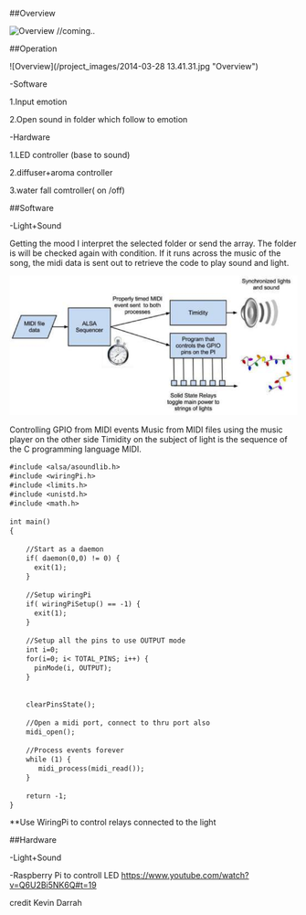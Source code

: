 
##Overview

![Overview](/ "Overview")
//coming..


##Operation

![Overview](/project_images/2014-03-28 13.41.31.jpg "Overview")


-Software

1.Input emotion

2.Open sound in folder which follow to emotion



-Hardware


1.LED controller (base to sound)

2.diffuser+aroma controller

3.water fall comtroller( on /off)



##Software

-Light+Sound

 Getting the mood I interpret the selected folder or send the array. The folder is  will be checked again  with condition. If it runs across the music of the song, the midi data is sent out to retrieve the code to play sound and light.


![Overview](/project_images/soft.png "Overview")

Controlling GPIO from MIDI events
Music from MIDI files using the music player on the other side Timidity on the subject of light is the sequence of the C programming language MIDI.

```
#include <alsa/asoundlib.h>
#include <wiringPi.h>
#include <limits.h>
#include <unistd.h>
#include <math.h>

int main()
{

    //Start as a daemon
    if( daemon(0,0) != 0) {
      exit(1);
    }
    
    //Setup wiringPi
    if( wiringPiSetup() == -1) {
      exit(1);
    }
   
    //Setup all the pins to use OUTPUT mode
    int i=0;
    for(i=0; i< TOTAL_PINS; i++) {
      pinMode(i, OUTPUT);
    }


    clearPinsState();

    //Open a midi port, connect to thru port also
    midi_open();

    //Process events forever
    while (1) {
       midi_process(midi_read());
    }

    return -1;
}
```
**Use WiringPi to control relays connected to the light



##Hardware

-Light+Sound

-Raspberry Pi to controll LED
https://www.youtube.com/watch?v=Q6U2Bi5NK6Q#t=19

credit Kevin Darrah
